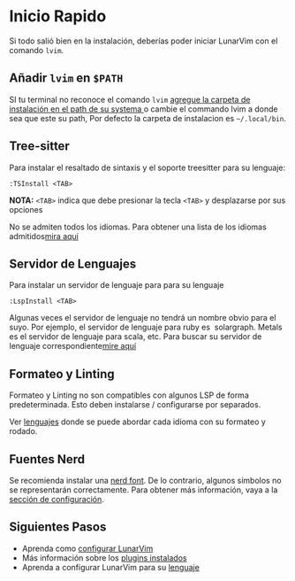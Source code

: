 # Inicio Rapido

Si todo salió bien en la instalación, deberías poder iniciar LunarVim con el comando `lvim`.

## Añadir `lvim` en `$PATH`

SI tu terminal no reconoce el comando `lvim` [agregue la carpeta de instalación en el path de su systema ](https://gist.github.com/nex3/c395b2f8fd4b02068be37c961301caa7) o cambie el commando lvim a donde sea que este su path, Por defecto la carpeta de instalacion es `~/.local/bin`.

## Tree-sitter

Para instalar el resaltado de sintaxis y el soporte treesitter para su lenguaje:

```vim
:TSInstall <TAB>
```

**NOTA:** `<TAB>` indica que debe presionar la tecla `<TAB>` y desplazarse por sus opciones

No se admiten todos los idiomas. Para obtener una lista de los idiomas admitidos[mira aquí](https://github.com/nvim-treesitter/nvim-treesitter#supported-languages)

## Servidor de Lenguajes

Para instalar un servidor de lenguaje para para su lenguaje

```vim
:LspInstall <TAB>
```

Algunas veces el servidor de lenguaje no tendrá un nombre obvio para el suyo. Por ejemplo, el servidor de lenguaje para ruby es  solargraph. Metals es el servidor de lenguaje para scala, etc. Para buscar su servidor de lenguaje correspondiente[mire aquí](https://github.com/williamboman/nvim-lsp-installer)

## Formateo y Linting

Formateo y Linting no son compatibles con algunos LSP de forma predeterminada.
Esto deben instalarse / configurarse por separados.

Ver [lenguajes](./languages/) donde se puede abordar cada idioma con su formateo y rodado.

## Fuentes Nerd

Se recomienda instalar una [ nerd font](https://www.nerdfonts.com/). De lo contrario, algunos símbolos no se representarán correctamente. Para obtener más información, vaya a la [sección de configuración](./configuration/nerd-fonts).

## Siguientes Pasos

- Aprenda como [configurar LunarVim](./configuration/)
- Más información sobre los [plugins instalados](./plugins/)
- Aprenda a configurar LunarVim para su [lenguaje](./languages/)
